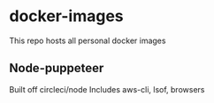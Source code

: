 # docker-images
This repo hosts all personal docker images

## Node-puppeteer

Built off circleci/node
Includes aws-cli, lsof, browsers
